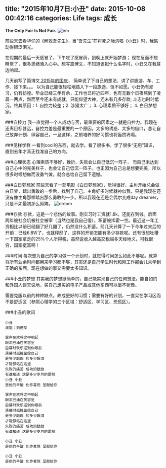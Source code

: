 title: "2015年10月7日:小丑"
date: 2015-10-08 00:42:16
categories: Life
tags: 成长
---
**The Only Fair Is  Not Fair.**
![em](http://7xjdax.com1.z0.glb.clouddn.com/blogemptychair.jpg)

前些天去看华仔的《解救吾先生》，当“吾先生”在将死之际清唱《小丑》时，我感动得眼泛泪光。

在假期的最后一天感冒了，下午吃了感冒药，到晚上就开始梦游； 现在反而不想睡觉了，很多思绪涌入心中。想写篇博文，不知道该拟什么名字时，小丑又在我耳边响起。

几天前写了篇博文[ 2015年的国庆](http://huaqianlee.me/2015/10/02/Life/2015%E5%B9%B4%E5%9B%BD%E5%BA%86/)， 简单说了下自己的想法，讲了讲旅游、车、工作、接下来。。。 以为自己能很轻松地踏入下一段旅途，但不如愿。小丑仍有顽习，仍有彷徨。毕业已经三年有余，工作也已将近四年，也有无数个日夜熬到了凌晨一两点，然而至今还未有成就，只能仰望大神，还未有几多存款, 斗志也时时低沉。终其原因：1. 自控力较差；2. 涉猎太广； 3. 心理素质不够好； 4. 白日梦想家。 

<!--more-->
###自控力
我一直觉得一个人成功与否，最重要的因素之一就是自控力。我现在还离目标甚远，自控力差是最重要的一个原因。太多的诱惑、太多的借口，总让自己放弃计划、纵容自己，一旦这样，之前培养的好习惯也将轰然坍塌。

###见样学样
一看到cool的东西，就去学。看了很多书，学了很多“无用”知识，直到去年才真正找准自己的方向。

###心理状态
心理素质不够好，挫折、失败会让自己低沉一阵子， 而自己未达到自己心中的完美样子，也会让自己低沉一阵子。也正因为自己总是想要完美，所以很多时候想做而没勇气做，就会总给自己留下遗憾。

###白日梦想家
前些天看了一部电影《白日梦想家》，觉得很好，主角开始总会做白日梦，踏出勇敢的一步后，找到了自己。主角好多时候就神似我，只是我现在还没有像主角那样踏出那么勇敢的一步。所以我现在还是会偶尔变成day dreamer，只是不如最初那么频繁。
![dream](http://7xjdax.com1.z0.glb.clouddn.com/blogdreamer.jpg)

###存款
存款，这是一个悲伤的故事。刚实习时工资就1.8k，还能存到钱。后面两年被社会坑被社会被宰（当然也是我自己傻），积蓄被挥霍一空。最近这一年工资相比以前已经翻了好几翻了，仍然没什么积蓄。前几天计算了一下今年过来后的开销：已经6.8W了，也就释然了，这样的开销怎能有多少存款呢。还有很想吐槽一下国家拿走的25%个人所得税，虽然说收入越高交税越多天经地义，可我很穷，国家挺富啊！

###时间
每次想为自己的学习做一个计划时，就觉得时间怎么如此不够呢。就算将所有业余时间都用来学习都不够，其实还是自己学生时代和刚工作那会儿未学到正确的东西，现在想做的事又需要太多知识。

###小丑的梦想
其实我的梦想挺简单的，自己能实现自己的任何想法，能自如的和外国人谈天说地，买自己想买的电子产品或其他东西可以毫不犹豫。

需要克服以前的种种缺点，养成更好的习惯；需要有好的计划，一直呆在学习区而不是舒适区（参照心理学的三个区域：舒适区、学习区、恐慌区）。


###小丑的歌词
```
小丑
演唱：刘德华
 
掌声在欢呼之中响起
眼泪已涌在笑容里
启幕时欢乐送到你眼前
落幕时孤独留给自己
是多少磨炼 和多少眼泪
才能够站在这里
失败的痛苦 成功的鼓励
有谁知道 这是多少岁月的累积
小丑 小丑
是他的辛酸 化作喜悦 呈献给你
 
掌声在欢呼之中响起
眼泪已涌在笑容里
启幕时欢乐送到你眼前
落幕时孤独留给自己
是多少磨炼 和多少眼泪
才能够站在这里
失败的痛苦 成功的鼓励
有谁知道 这是多少岁月的累积
 
小丑 小丑
是他的辛酸 化作喜悦 呈献给你
 
小丑 小丑
是他的辛酸 化作喜悦 呈献给你
```
